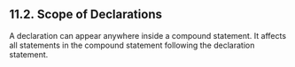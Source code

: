 <div>

<div>

<div>

<div>

## 11.2. Scope of Declarations

</div>

</div>

</div>

A declaration can appear anywhere inside a compound statement. It
affects all statements in the compound statement following the
declaration statement.

</div>
